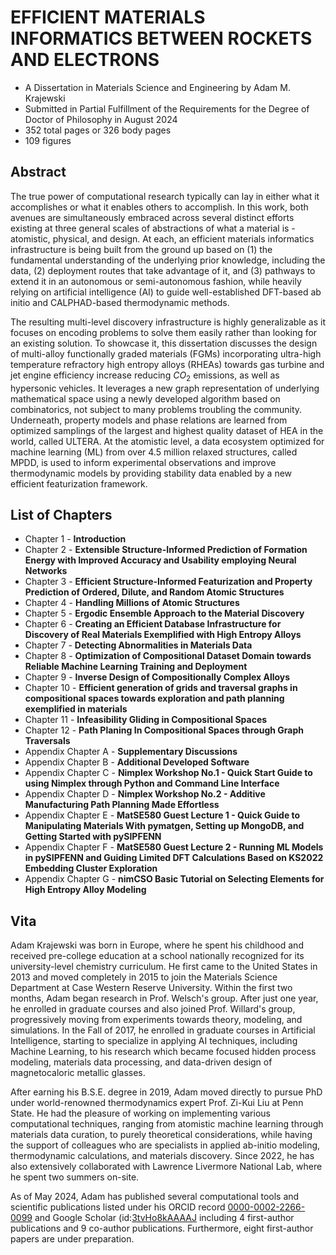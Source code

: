 # EFFICIENT MATERIALS INFORMATICS BETWEEN ROCKETS AND ELECTRONS

- A Dissertation in Materials Science and Engineering by Adam M. Krajewski
- Submitted in Partial Fulfillment of the Requirements for the Degree of Doctor of Philosophy in August 2024
- 352 total pages or 326 body pages
- 109 figures

## Abstract

The true power of computational research typically can lay in either what it accomplishes or what it enables others to accomplish. In this work, both avenues are simultaneously embraced across several distinct efforts existing at three general scales of abstractions of what a material is - atomistic, physical, and design. At each, an efficient materials informatics infrastructure is being built from the ground up based on (1) the fundamental understanding of the underlying prior knowledge, including the data, (2) deployment routes that take advantage of it, and (3) pathways to extend it in an autonomous or semi-autonomous fashion, while heavily relying on artificial intelligence (AI) to guide well-established DFT-based ab initio and CALPHAD-based thermodynamic methods.

The resulting multi-level discovery infrastructure is highly generalizable as it focuses on encoding problems to solve them easily rather than looking for an existing solution. To showcase it, this dissertation discusses the design of multi-alloy functionally graded materials (FGMs) incorporating ultra-high temperature refractory high entropy alloys (RHEAs) towards gas turbine and jet engine efficiency increase reducing $CO_2$ emissions, as well as hypersonic vehicles. It leverages a new graph representation of underlying mathematical space using a newly developed algorithm based on combinatorics, not subject to many problems troubling the community. Underneath, property models and phase relations are learned from optimized samplings of the largest and highest quality dataset of HEA in the world, called ULTERA. At the atomistic level, a data ecosystem optimized for machine learning (ML) from over 4.5 million relaxed structures, called MPDD, is used to inform experimental observations and improve thermodynamic models by providing stability data enabled by a new efficient featurization framework.

## List of Chapters

- Chapter 1 - **Introduction**
- Chapter 2 - **Extensible Structure-Informed Prediction of Formation Energy with Improved Accuracy and Usability employing Neural Networks**
- Chapter 3 - **Efficient Structure-Informed Featurization and Property Prediction of Ordered, Dilute, and Random Atomic Structures**
- Chapter 4 - **Handling Millions of Atomic Structures**
- Chapter 5 - **Ergodic Ensemble Approach to the Material Discovery**
- Chapter 6 - **Creating an Efficient Database Infrastructure for Discovery of Real Materials Exemplified with High Entropy Alloys**
- Chapter 7 - **Detecting Abnormalities in Materials Data**
- Chapter 8 - **Optimization of Compositional Dataset Domain towards Reliable Machine Learning Training and Deployment**
- Chapter 9 - **Inverse Design of Compositionally Complex Alloys**
- Chapter 10 - **Efficient generation of grids and traversal graphs in compositional spaces towards exploration and path planning exemplified in materials**
- Chapter 11 - **Infeasibility Gliding in Compositional Spaces**
- Chapter 12 - **Path Planing In Compositional Spaces through Graph Traversals**
- Appendix Chapter A - **Supplementary Discussions**
- Appendix Chapter B - **Additional Developed Software**
- Appendix Chapter C - **Nimplex Workshop No.1 - Quick Start Guide to using Nimplex through Python and Command Line Interface**
- Appendix Chapter D - **Nimplex Workshop No.2 - Additive Manufacturing Path Planning Made Effortless**
- Appendix Chapter E - **MatSE580 Guest Lecture 1 - Quick Guide to Manipulating Materials With pymatgen, Setting up MongoDB, and Getting Started with pySIPFENN**
- Appendix Chapter F - **MatSE580 Guest Lecture 2 - Running ML Models in pySIPFENN and Guiding Limited DFT Calculations Based on KS2022 Embedding Cluster Exploration**
- Appendix Chapter G - **nimCSO Basic Tutorial on Selecting Elements for High Entropy Alloy Modeling**

## Vita 

Adam Krajewski was born in Europe, where he spent his childhood and received pre-college education at a school nationally recognized for its university-level chemistry curriculum. He first came to the United States in 2013 and moved completely in 2015 to join the Materials Science Department at Case Western Reserve University. Within the first two months, Adam began research in Prof. Welsch's group. After just one year, he enrolled in graduate courses and also joined Prof. Willard's group, progressively moving from experiments towards theory, modeling, and simulations. In the Fall of 2017, he enrolled in graduate courses in Artificial Intelligence, starting to specialize in applying AI techniques, including Machine Learning, to his research which became focused hidden process modeling, materials data processing, and data-driven design of magnetocaloric metallic glasses.

After earning his B.S.E. degree in 2019, Adam moved directly to pursue PhD under world-renowned thermodynamics expert Prof. Zi-Kui Liu at Penn State. He had the pleasure of working on implementing various computational techniques, ranging from atomistic machine learning through materials data curation, to purely theoretical considerations, while having the support of colleagues who are specialists in applied ab-initio modeling, thermodynamic calculations, and materials discovery. Since 2022, he has also extensively collaborated with Lawrence Livermore National Lab, where he spent two summers on-site.

As of May 2024, Adam has published several computational tools and scientific publications listed under his ORCID record [0000-0002-2266-0099](https://orcid.org/0000-0002-2266-0099) and Google Scholar (id:[3tvHo8kAAAAJ](https://scholar.google.com/citations?user=3tvHo8kAAAAJ) including 4 first-author publications and 9 co-author publications. Furthermore, eight first-author papers are under preparation.

